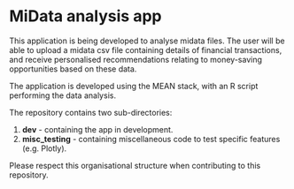# MiData analysis app

This application is being developed to analyse midata files. The user will be able to upload a midata csv file containing details of financial transactions, and receive personalised recommendations relating to money-saving opportunities based on these data. 

The application is developed using the MEAN stack, with an R script performing the data analysis.

The repository contains two sub-directories:

1. **dev** - containing the app in development.
2. **misc_testing** - containing miscellaneous code to test specific features (e.g. Plotly).

Please respect this organisational structure when contributing to this repository.  
